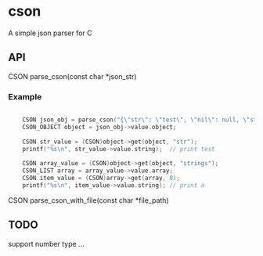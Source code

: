 # cson

A simple json parser for C


## API

CSON parse_cson(const char *json_str)

### Example

```c

    CSON json_obj = parse_cson("{\"str\": \"test\", \"nil\": null, \"strings\": [ \"a\", \"b\", \"c\" ] }");
    CSON_OBJECT object = json_obj->value.object;
    
    CSON str_value = (CSON)object->get(object, "str");
    printf("%s\n", str_value->value.string);  // print test
    
    CSON array_value = (CSON)object->get(object, "strings");
    CSON_LIST array = array_value->value.array;
    CSON item_value = (CSON)array->get(array, 0);
    printf("%s\n", item_value->value.string); // print a

```

CSON parse_cson_with_file(const char *file_path)

## TODO

support number type
...
